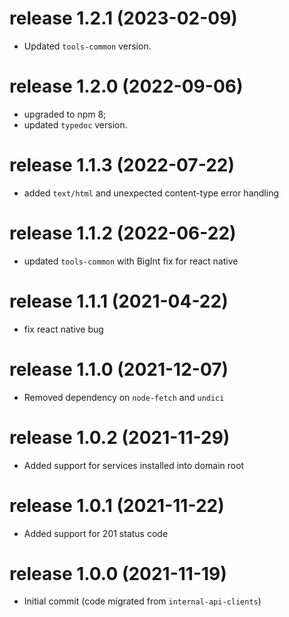 # release 1.2.1 (2023-02-09)
* Updated `tools-common` version.
# release 1.2.0 (2022-09-06)
* upgraded to npm 8;
* updated `typedoc` version.
# release 1.1.3 (2022-07-22)
* added `text/html` and unexpected content-type error handling
# release 1.1.2 (2022-06-22)
* updated `tools-common` with BigInt fix for react native
# release 1.1.1 (2021-04-22)
* fix react native bug 
# release 1.1.0 (2021-12-07)
  * Removed dependency on `node-fetch` and `undici`
# release 1.0.2 (2021-11-29)
  * Added support for services installed into domain root
# release 1.0.1 (2021-11-22)
  * Added support for 201 status code
# release 1.0.0 (2021-11-19)
  * Initial commit (code migrated from `internal-api-clients`)

